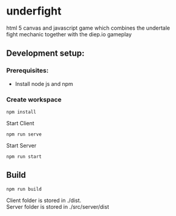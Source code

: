 # underfight

html 5 canvas and javascript game which combines the undertale <br>
fight mechanic together with the diep.io gameplay

## Development setup:

### Prerequisites:

- Install node js and npm

### Create workspace

```
npm install
```

Start Client

```
npm run serve
```

Start Server

```
npm run start
```

## Build

```
npm run build
```

Client folder is stored in ./dist. <br>
Server folder is stored in ./src/server/dist
